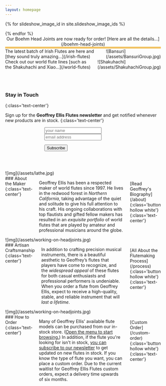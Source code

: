 ```yaml
---
layout: homepage
---
```


<div class="no-para-margin image-bottom-bordered fade-on-load" markdown="1">

<div class="slideshow-container">

<div id="cycler">
{% for slideshow_image_id in site.slideshow_image_ids %}
  <figure {% if forloop.index0 == 0 %}class="base" {% endif %}style="background-image:url({{ slideshow_image_id | cloudinary_url:'w_2048,h_4000,c_limit,a_exif,q_75' }})"></figure>
{% endfor %}
</div>

</div>

<!-- ![Boehm Head Joints](/assets/MixedHeadjoints.jpg) -->
</div>

<div class="blue-tag fade-on-load" style="position:static;border-bottom: 6px solid #f1c363;max-width:100%;margin-top:0;text-align:center" markdown="1">
Our Boehm Head Joints are now ready for order! [Here are all the details…](/boehm-head-joints)
</div>

<div class="row no-para-margin image-bottom-bordered fade-on-load">
  <div class="columns medium-6 no-padding" markdown="1">
<div class="blue-tag on-left" markdown="1">
The latest batch of Irish Flutes are here and [they sound truly amazing…](/irish-flutes)
</div>
![Bansuri](/assets/BansuriGroup.jpg)
  </div>
  <div class="columns medium-6 no-padding" markdown="1">
<div class="blue-tag" markdown="1">
Check out our world flute lines [such as the Shakuhachi and Xiao…](/world-flutes)
</div>
![Shakuhachi](/assets/ShakuhachiGroup.jpg)
  </div>
</div>

<br/><br/>

### Stay in Touch
{:class='text-center'}

Sign up for the <strong>Geoffrey Ellis Flutes newsletter</strong> and get notified whenever new products are in stock.
{:class='text-center'}

<form style="max-width:250px;margin: 0 auto">
  <input type="text" placeholder="your name" />
  <input type="email" placeholder="email address" />

  <p class="text-center"><input type="submit" class="button" value="Subscribe" /></p>
</form>

<br/><br/>

<div class="blue row"><div class="right-col-background"></div>
  <div class="columns medium-6 no-padding no-para-margin pull-right" markdown="1">
![img](/assets/lathe.jpg)
  </div>
  <div class="columns medium-6 top-padding max-text with-left-space" markdown="1">
### About the Maker
{:class='text-center'}

Geoffrey Ellis has been a respected maker of world flutes since 1997. He lives in the redwood forest in _Northern California_, taking advantage of the quiet and solitude to give his full attention to his craft. His ongoing collaborations with top flautists and gifted fellow makers has resulted in an _exquisite portfolio_ of world flutes that are played by amateur and professional musicians around the globe.

<br/>
[Read Geoffrey's Biography](/about){:class='button hollow white'}
{:class='text-center'}
  </div>
</div>

<div class="amber row"><div class="left-col-background"></div>
  <div class="columns medium-6 no-padding no-para-margin" markdown="1">
![img](/assets/working-on-headjoints.jpg)
  </div>
  <div class="columns medium-6 top-padding max-text with-right-space" markdown="1">
### Artisan Craftsmanship
{:class='text-center'}

In addition to crafting precision musical instruments, there is a beautiful aesthetic to Geoffrey’s flutes that players have come to recognize, and the _widespread appeal_ of these flutes for both casual enthusiasts and professional performers is undeniable.  When you order a flute from Geoffrey Ellis, expect to receive a high-quality, stable, and reliable instrument that will _last a lifetime_.

<br/>
[All About the Flutemaking Process](/process){:class='button hollow white'}
{:class='text-center'}
  </div>
</div>

<div class="blue row"><div class="right-col-background"></div>
  <div class="columns medium-6 no-padding no-para-margin pull-right" markdown="1">
![img](/assets/working-on-headjoints.jpg)
  </div>
  <div class="columns medium-6 top-padding max-text with-left-space" markdown="1">
### How to Order
{:class='text-center'}

Many of Geoffrey Ellis' available flute models can be purchased from our in-stock store. (<a href="#" onclick="document.querySelector('nav#menu > a').click();return false">Open the menu to start browsing.</a>) In addition, if the flute you're looking for isn't in stock, <a href="#">you can subscribe to our newsletter</a> to get updated on new flutes in stock. If you know the type of flute you want, you can place a custom order. Due to the current waitlist for Geoffrey Ellis Flutes custom orders, expect a delivery time upwards of six months.

<br/>
[Custom Order](/custom-order){:class='button hollow white'}
{:class='text-center'}
  </div>
</div>

<script type="text/javascript">
function cycleImages(){
      var $active = $('#cycler .active');
      var $next = ($active.next().not('.base').length > 0) ? $active.next().not('.base') : $('#cycler figure').not('.base').first();
      $next.css('z-index',2);//move the next image up the pile
      $active.fadeOut(1500,function(){//fade out the top image
	      $active.css('z-index',1).show().removeClass('active');//reset the z-index and unhide the image
          $next.css('z-index',3).addClass('active');//make the next image the top one
      });
    }

$(document).ready(function(){
$('#cycler figure.base').clone().prependTo('#cycler');
$('#cycler figure.base').last().removeClass('base').addClass('active');
$('#cycler figure').show();
// run every 6s
setInterval('cycleImages()', 6000);
})</script>
